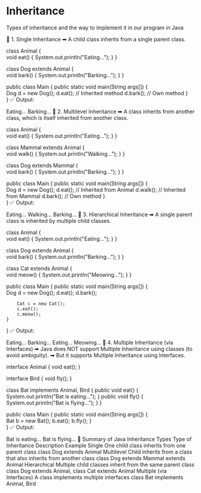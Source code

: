 # Inheritance
Types of inheritance and the way to implement it in our program in Java



🔹 1. Single Inheritance
➡ A child class inherits from a single parent class.


class Animal {  
    void eat() { System.out.println("Eating..."); }
}

class Dog extends Animal {  
    void bark() { System.out.println("Barking..."); }
}

public class Main {
    public static void main(String args[]) {  
        Dog d = new Dog();
        d.eat();  // Inherited method
        d.bark(); // Own method
    }  
}
✅ Output:

Eating...
Barking...
🔹 2. Multilevel Inheritance
➡ A class inherits from another class, which is itself inherited from another class.


class Animal {  
    void eat() { System.out.println("Eating..."); }
}

class Mammal extends Animal {  
    void walk() { System.out.println("Walking..."); }
}

class Dog extends Mammal {  
    void bark() { System.out.println("Barking..."); }
}

public class Main {
    public static void main(String args[]) {  
        Dog d = new Dog();
        d.eat();  // Inherited from Animal
        d.walk(); // Inherited from Mammal
        d.bark(); // Own method
    }  
}
✅ Output:

Eating...
Walking...
Barking...
🔹 3. Hierarchical Inheritance
➡ A single parent class is inherited by multiple child classes.


class Animal {  
    void eat() { System.out.println("Eating..."); }
}

class Dog extends Animal {  
    void bark() { System.out.println("Barking..."); }
}

class Cat extends Animal {  
    void meow() { System.out.println("Meowing..."); }
}

public class Main {
    public static void main(String args[]) {  
        Dog d = new Dog();
        d.eat();
        d.bark();

        Cat c = new Cat();
        c.eat();
        c.meow();
    }  
}
✅ Output:

Eating...
Barking...
Eating...
Meowing...
🔹 4. Multiple Inheritance (via Interfaces)
➡ Java does NOT support Multiple Inheritance using classes (to avoid ambiguity).
➡ But it supports Multiple Inheritance using Interfaces.


interface Animal {
    void eat();
}

interface Bird {
    void fly();
}

class Bat implements Animal, Bird {
    public void eat() { System.out.println("Bat is eating..."); }
    public void fly() { System.out.println("Bat is flying..."); }
}

public class Main {
    public static void main(String args[]) {  
        Bat b = new Bat();
        b.eat();
        b.fly();
    }  
}
✅ Output:

Bat is eating...
Bat is flying...
🚀 Summary of Java Inheritance Types
Type of Inheritance	Description	Example
Single	One child class inherits from one parent class	class Dog extends Animal
Multilevel	Child inherits from a class that also inherits from another class	class Dog extends Mammal extends Animal
Hierarchical	Multiple child classes inherit from the same parent class	class Dog extends Animal, class Cat extends Animal
Multiple (via Interfaces)	A class implements multiple interfaces	class Bat implements Animal, Bird
